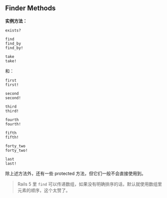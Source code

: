 ## Finder Methods

**实例方法：**

```
exists?

find
find_by
find_by!

take
take!
```

和：

```
first
first!

second
second!

third
third!

fourth
fourth!

fifth
fifth!

forty_two
forty_two!

last
last!
```

除上述方法外，还有一些 protected 方法，但它们一般不会直接使用到。

> Rails 5 里 `find` 可以传递数组，如果没有明确排序的话，默认就使用数组里元素的顺序，这个太赞了。

